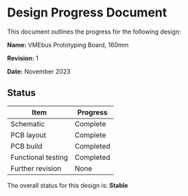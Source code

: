 # Design Progress Document
This document outlines the progress for the following design:

**Name:** VMEbus Prototyping Board, 160mm

**Revision:** 1

**Date:** November 2023

## Status
| Item | Progress |
|--|--|
| Schematic | Complete |
| PCB layout | Complete |
| PCB build | Completed |
| Functional testing | Completed |
| Further revision | None |

The overall status for this design is: **Stable**
